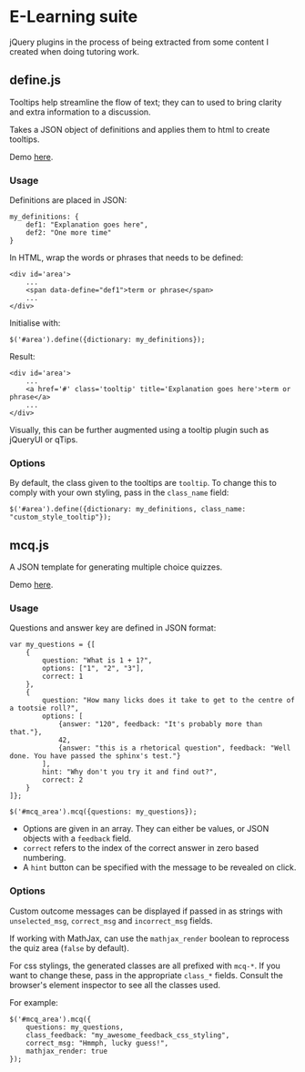 # E-Learning suite

jQuery plugins in the process of being extracted from some content I created when doing tutoring work.

## define.js

Tooltips help streamline the flow of text; they can to used to bring clarity and extra information to a discussion.

Takes a JSON object of definitions and applies them to html to create tooltips.

Demo [here](http://xiaodili.com/elearn/define).

### Usage

Definitions are placed in JSON:

	my_definitions: {
		def1: "Explanation goes here",
		def2: "One more time"
	}

In HTML, wrap the words or phrases that needs to be defined:

	<div id='area'>
		...
		<span data-define="def1">term or phrase</span>
		...
	</div>

Initialise with:

	$('#area').define({dictionary: my_definitions});

Result:

	<div id='area'>
		...
		<a href='#' class='tooltip' title='Explanation goes here'>term or phrase</a>
		...
	</div>

Visually, this can be further augmented using a tooltip plugin such as jQueryUI or qTips.

### Options

By default, the class given to the tooltips are `tooltip`. To change this to comply with your own styling, pass in the `class_name` field:
	
	$('#area').define({dictionary: my_definitions, class_name: "custom_style_tooltip"});

## mcq.js

A JSON template for generating multiple choice quizzes.

Demo [here](http://xiaodili.com/elearn/mcq).

### Usage

Questions and answer key are defined in JSON format:

	var my_questions = {[
		{
			question: "What is 1 + 1?",
			options: ["1", "2", "3"],
			correct: 1
		},
		{
			question: "How many licks does it take to get to the centre of a tootsie roll?",
			options: [
				{answer: "120", feedback: "It's probably more than that."},
				42,
				{answer: "this is a rhetorical question", feedback: "Well done. You have passed the sphinx's test."}
			],
			hint: "Why don't you try it and find out?",
			correct: 2
		}
	]};

	$('#mcq_area').mcq({questions: my_questions});

* Options are given in an array. They can either be values, or JSON objects with a `feedback` field.
* `correct` refers to the index of the correct answer in zero based numbering.
* A `hint` button can be specified with the message to be revealed on click.

### Options

Custom outcome messages can be displayed if passed in as strings with `unselected_msg`, `correct_msg` and `incorrect_msg` fields.

If working with MathJax, can use the `mathjax_render` boolean to reprocess the quiz area (`false` by default).

For css stylings, the generated classes are all prefixed with `mcq-*`. If you want to change these, pass in the appropriate `class_*` fields. Consult the browser's element inspector to see all the classes used.

For example:

	$('#mcq_area').mcq({
		questions: my_questions,
		class_feedback: "my_awesome_feedback_css_styling",
		correct_msg: "Hmmph, lucky guess!",
		mathjax_render: true
	});
